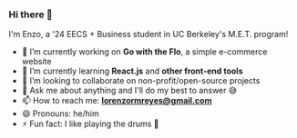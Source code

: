 ### Hi there 👋

I'm Enzo, a '24 EECS + Business student in UC Berkeley's M.E.T. program!
- 🔭 I’m currently working on **Go with the Flo**, a simple e-commerce website
- 🌱 I’m currently learning **React.js** and **other front-end tools**
- 👯 I’m looking to collaborate on non-profit/open-source projects
- 💬 Ask me about anything and I'll do my best to answer 😅
- 📫 How to reach me: **lorenzormreyes@gmail.com**
- 😄 Pronouns: he/him
- ⚡ Fun fact: I like playing the drums 🥁
